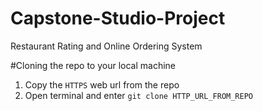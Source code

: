 # Capstone-Studio-Project
Restaurant Rating and Online Ordering System

#Cloning the repo to your local machine 
1. Copy the `HTTPS` web url from the repo
2. Open terminal and enter `git clone HTTP_URL_FROM_REPO`


